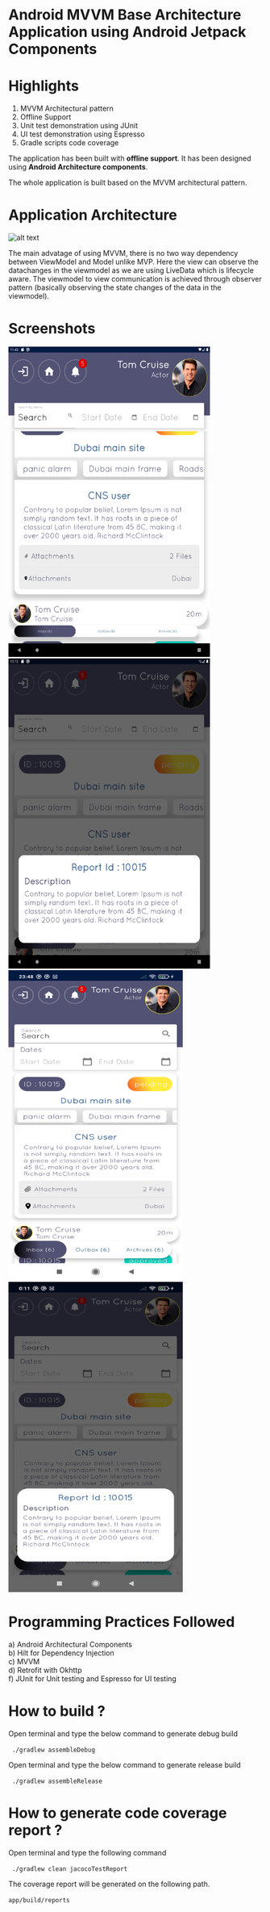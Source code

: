 # Android MVVM Base Architecture Application using Android Jetpack Components

# Highlights

1. MVVM Architectural pattern
2. Offline Support
3. Unit test demonstration using JUnit
4. UI test demonstration using Espresso
5. Gradle scripts code coverage

The application has been built with **offline support**. It has been designed using **Android
Architecture components**.

The whole application is built based on the MVVM architectural pattern.

# Application Architecture

![alt text](https://cdn2.scalablepath.com/_next/image?url=https%3A%2F%2Fcdn-blog.scalablepath.com%2Fuploads%2F2021%2F12%2Fmvvm-reactive-architecture-1024x937.png&w=1200&q=75)

The main advatage of using MVVM, there is no two way dependency between ViewModel and Model unlike
MVP. Here the view can observe the datachanges in the viewmodel as we are using LiveData which is
lifecycle aware. The viewmodel to view communication is achieved through observer pattern (basically
observing the state changes of the data in the viewmodel).

# Screenshots

<img src="/Screenshots/Tab-3.png" width="400" height="615" alt="Tab-Home"/>
<img src="/Screenshots/Tab-5.png" width="400" height="615" alt="Tab-Details"/>
<img src="/Screenshots/Mobile-1.png" width="346" height="615" alt="Mobile-Home"/>
<img src="/Screenshots/Mobile-2.png" width="346" height="615" alt="Mobile-Details"/>

# Programming Practices Followed

a) Android Architectural Components <br/>
b) Hilt for Dependency Injection <br/>
c) MVVM <br/>
d) Retrofit with Okhttp <br/>
f) JUnit for Unit testing and Espresso for UI testing <br/>


# How to build ?

Open terminal and type the below command to generate debug build <br/>

```  ./gradlew assembleDebug ```

Open terminal and type the below command to generate release build <br/>

```  ./gradlew assembleRelease ```


# How to generate code coverage report ?

Open terminal and type the following command

``` ./gradlew clean jacocoTestReport```

The coverage report will be generated on the following path.

``` app/build/reports ```
